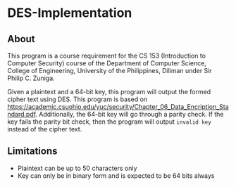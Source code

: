 # DES-Implementation

## About
This program is a course requirement for the CS 153 (Introduction to Computer Security) course of the Department of Computer Science, College of Engineering, University of the Philippines, Diliman under Sir Philip C. Zuniga.

Given a plaintext and a 64-bit key, this program will output the formed cipher text using DES. This program is based on https://academic.csuohio.edu/yuc/security/Chapter_06_Data_Encription_Standard.pdf. Additionally, the 64-bit key will go through a parity check. If the key fails the parity bit check, then the program will output `invalid key` instead of the cipher text.

## Limitations
- Plaintext can be up to 50 characters only
- Key can only be in binary form and is expected to be 64 bits always


